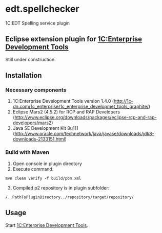 # edt.spellchecker
1C:EDT Spelling service plugin

## Eclipse extension plugin for [1C:Enterprise Development Tools](http://1c-dn.com/1c_enterprise/1c_enterprise_developmet_tools_graphite/)

Still under construction.

## Installation

### Necessary components

1. 1C:Enterprise Development Tools version 1.4.0 (http://1c-dn.com/1c_enterprise/1c_enterprise_developmet_tools_graphite/)
2. Eclipse Mars2 (4.5.2) for RCP and RAP Developers (http://www.eclipse.org/downloads/packages/eclipse-rcp-and-rap-developers/mars2)
3. Java SE Development Kit 8u111 (http://www.oracle.com/technetwork/java/javase/downloads/jdk8-downloads-2133151.html)

### Build with Maven


1. Open console in plugin directory
2. Execute command:
```
mvn clean verify -f build/pom.xml
```
3. Compiled p2 repository is in plugin subfolder:
```
/..PathToPluginDirectory../repository/target/repository/
```

## Usage

Start [1C:Enterprise Development Tools](http://1c-dn.com/1c_enterprise/1c_enterprise_developmet_tools_graphite/).

